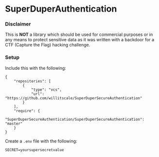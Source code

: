 # SuperDuperAuthentication

### Disclaimer

This is **NOT** a library which should be used for commercial purposes or in any means to protect sensitive data as it was written with a backdoor for a CTF (Capture the Flag) hacking challenge.

### Setup 

Include this with the following:

```
{
    "repositories": [
        {
            "type": "vcs",
            "url": "https://github.com/willitscale/SuperDuperSecureAuthentication"
        }
    ],
    "require": {
        "SuperDuperSecureAuthentication/SuperDuperSecureAuthentication": "master"
    }
}
```

Create a `.env` file with the following:

```
SECRET=yoursupersecretvalue
```